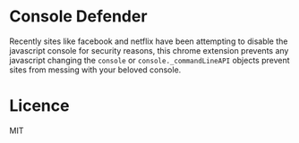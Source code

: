 # Console Defender

Recently sites like facebook and netflix have been attempting to disable the javascript console for security reasons, this chrome extension prevents any javascript changing the `console` or `console._commandLineAPI` objects prevent sites from messing with your beloved console.


# Licence
MIT